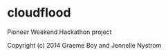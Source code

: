 cloudflood
==========

Pioneer Weekend Hackathon project

Copyright (c) 2014 Graeme Boy and Jennelle Nystrom
